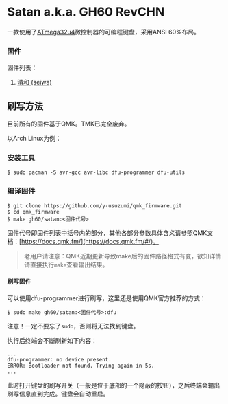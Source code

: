 # Satan a.k.a. GH60 RevCHN

一款使用了[ATmega32u4](http://www.microchip.com/wwwproducts/en/ATmega32u4)微控制器的可编程键盘，采用ANSI 60%布局。

### 固件

固件列表：

1. [清和 (seiwa)](seiwa-qmk/README.md)

## 刷写方法

目前所有的固件基于QMK。TMK已完全废弃。

以Arch Linux为例：

### 安装工具

```
$ sudo pacman -S avr-gcc avr-libc dfu-programmer dfu-utils
```

### 编译固件

```
$ git clone https://github.com/y-usuzumi/qmk_firmware.git
$ cd qmk_firmware
$ make gh60/satan:<固件代号>
```

固件代号即固件列表中括号内的部分，其他各部分参数具体含义请参照QMK文档：[https://docs.qmk.fm/](https://docs.qmk.fm/#/)。

> 老用户请注意：QMK近期更新导致make后的固件路径格式有变，欲知详情请直接执行`make`查看输出结果。

#### 刷写固件

可以使用dfu-programmer进行刷写，这里还是使用QMK官方推荐的方式：

```
$ sudo make gh60/satan:<固件代号>:dfu
```

注意！一定不要忘了`sudo`，否则将无法找到键盘。

执行后终端会不断刷新如下内容：

```
...
dfu-programmer: no device present.
ERROR: Bootloader not found. Trying again in 5s.
...
```

此时打开键盘的刷写开关（一般是位于底部的一个隐蔽的按钮），之后终端会输出刷写信息直到完成。键盘会自动重启。

